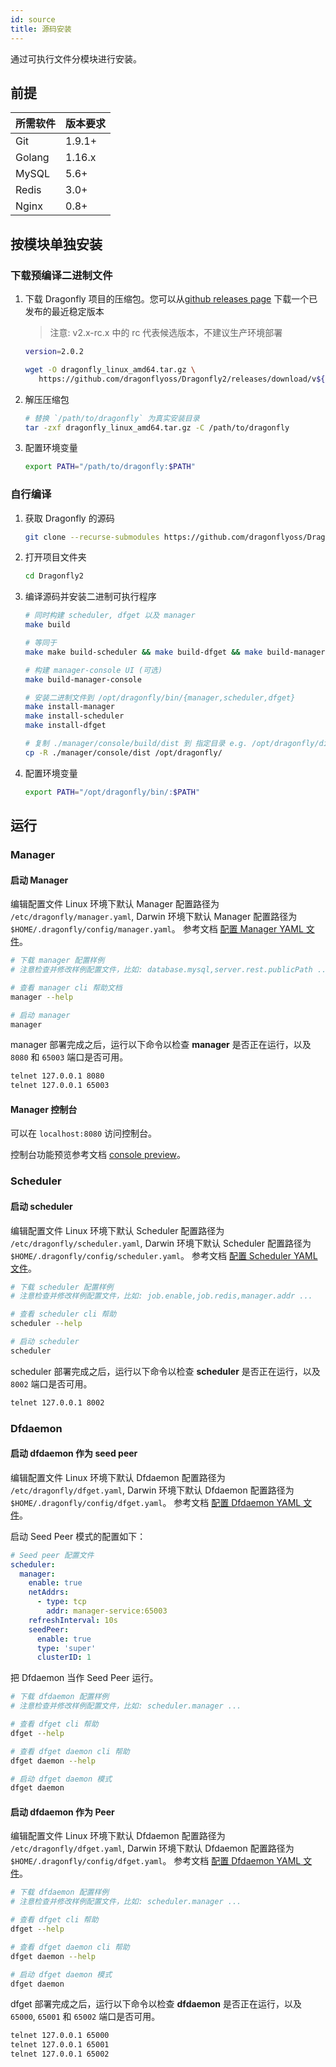 ```yaml
---
id: source
title: 源码安装
---
```


通过可执行文件分模块进行安装。

## 前提

| 所需软件 | 版本要求 |
| -------- | -------- |
| Git      | 1.9.1+   |
| Golang   | 1.16.x   |
| MySQL    | 5.6+     |
| Redis    | 3.0+     |
| Nginx    | 0.8+     |

## 按模块单独安装

### 下载预编译二进制文件

1. 下载 Dragonfly 项目的压缩包。您可以从[github releases page](https://github.com/dragonflyoss/Dragonfly2/releases) 下载一个已发布的最近稳定版本

   > 注意: v2.x-rc.x 中的 rc 代表候选版本，不建议生产环境部署

   ```bash
   version=2.0.2

   wget -O dragonfly_linux_amd64.tar.gz \
      https://github.com/dragonflyoss/Dragonfly2/releases/download/v${version}/dragonfly-${version}-linux-amd64.tar.gz
   ```

2. 解压压缩包

   ```bash
   # 替换 `/path/to/dragonfly` 为真实安装目录
   tar -zxf dragonfly_linux_amd64.tar.gz -C /path/to/dragonfly
   ```

3. 配置环境变量

   ```bash
   export PATH="/path/to/dragonfly:$PATH"
   ```

### 自行编译

1. 获取 Dragonfly 的源码

   ```bash
   git clone --recurse-submodules https://github.com/dragonflyoss/Dragonfly2.git
   ```

2. 打开项目文件夹

   ```bash
   cd Dragonfly2
   ```

3. 编译源码并安装二进制可执行程序

   ```bash
   # 同时构建 scheduler, dfget 以及 manager
   make build

   # 等同于
   make make build-scheduler && make build-dfget && make build-manager

   # 构建 manager-console UI (可选)
   make build-manager-console

   # 安装二进制文件到 /opt/dragonfly/bin/{manager,scheduler,dfget}
   make install-manager
   make install-scheduler
   make install-dfget

   # 复制 ./manager/console/build/dist 到 指定目录 e.g. /opt/dragonfly/dist (可选)
   cp -R ./manager/console/dist /opt/dragonfly/
   ```

4. 配置环境变量

   ```bash
   export PATH="/opt/dragonfly/bin/:$PATH"
   ```

## 运行

### Manager

#### 启动 Manager

编辑配置文件 Linux 环境下默认 Manager 配置路径为 `/etc/dragonfly/manager.yaml`, Darwin 环境下默认 Manager 配置路径为 `$HOME/.dragonfly/config/manager.yaml`。
参考文档 [配置 Manager YAML 文件](../../reference/configuration/manager.md)。

```bash
# 下载 manager 配置样例
# 注意检查并修改样例配置文件，比如: database.mysql,server.rest.publicPath ...

# 查看 manager cli 帮助文档
manager --help

# 启动 manager
manager
```

manager 部署完成之后，运行以下命令以检查 **manager** 是否正在运行，以及 `8080` 和 `65003` 端口是否可用。

```bash
telnet 127.0.0.1 8080
telnet 127.0.0.1 65003
```

#### Manager 控制台

可以在 `localhost:8080` 访问控制台。

控制台功能预览参考文档 [console preview](../../reference/manage-console.md)。

### Scheduler

#### 启动 scheduler

编辑配置文件 Linux 环境下默认 Scheduler 配置路径为 `/etc/dragonfly/scheduler.yaml`, Darwin 环境下默认 Scheduler 配置路径为 `$HOME/.dragonfly/config/scheduler.yaml`。
参考文档 [配置 Scheduler YAML 文件](../../reference/configuration/scheduler.md)。

```bash
# 下载 scheduler 配置样例
# 注意检查并修改样例配置文件，比如: job.enable,job.redis,manager.addr ...

# 查看 scheduler cli 帮助
scheduler --help

# 启动 scheduler
scheduler
```

scheduler 部署完成之后，运行以下命令以检查 **scheduler** 是否正在运行，以及 `8002` 端口是否可用。

```bash
telnet 127.0.0.1 8002
```

### Dfdaemon

#### 启动 dfdaemon 作为 seed peer

编辑配置文件 Linux 环境下默认 Dfdaemon 配置路径为 `/etc/dragonfly/dfget.yaml`, Darwin 环境下默认 Dfdaemon 配置路径为 `$HOME/.dragonfly/config/dfget.yaml`。
参考文档 [配置 Dfdaemon YAML 文件](../../reference/configuration/dfdaemon.md)。

启动 Seed Peer 模式的配置如下：

```yaml
# Seed peer 配置文件
scheduler:
  manager:
    enable: true
    netAddrs:
      - type: tcp
        addr: manager-service:65003
    refreshInterval: 10s
    seedPeer:
      enable: true
      type: 'super'
      clusterID: 1
```

把 Dfdaemon 当作 Seed Peer 运行。

```bash
# 下载 dfdaemon 配置样例
# 注意检查并修改样例配置文件，比如: scheduler.manager ...

# 查看 dfget cli 帮助
dfget --help

# 查看 dfget daemon cli 帮助
dfget daemon --help

# 启动 dfget daemon 模式
dfget daemon
```

#### 启动 dfdaemon 作为 Peer

编辑配置文件 Linux 环境下默认 Dfdaemon 配置路径为 `/etc/dragonfly/dfget.yaml`, Darwin 环境下默认 Dfdaemon 配置路径为 `$HOME/.dragonfly/config/dfget.yaml`。
参考文档 [配置 Dfdaemon YAML 文件](../../reference/configuration/dfdaemon.md)。

```bash
# 下载 dfdaemon 配置样例
# 注意检查并修改样例配置文件，比如: scheduler.manager ...

# 查看 dfget cli 帮助
dfget --help

# 查看 dfget daemon cli 帮助
dfget daemon --help

# 启动 dfget daemon 模式
dfget daemon
```

dfget 部署完成之后，运行以下命令以检查 **dfdaemon** 是否正在运行，以及 `65000`, `65001` 和 `65002` 端口是否可用。

```bash
telnet 127.0.0.1 65000
telnet 127.0.0.1 65001
telnet 127.0.0.1 65002
```
